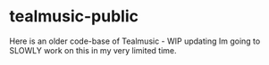 # tealmusic-public
Here is an older code-base of Tealmusic - WIP updating
Im going to SLOWLY work on this in my very limited time. 
